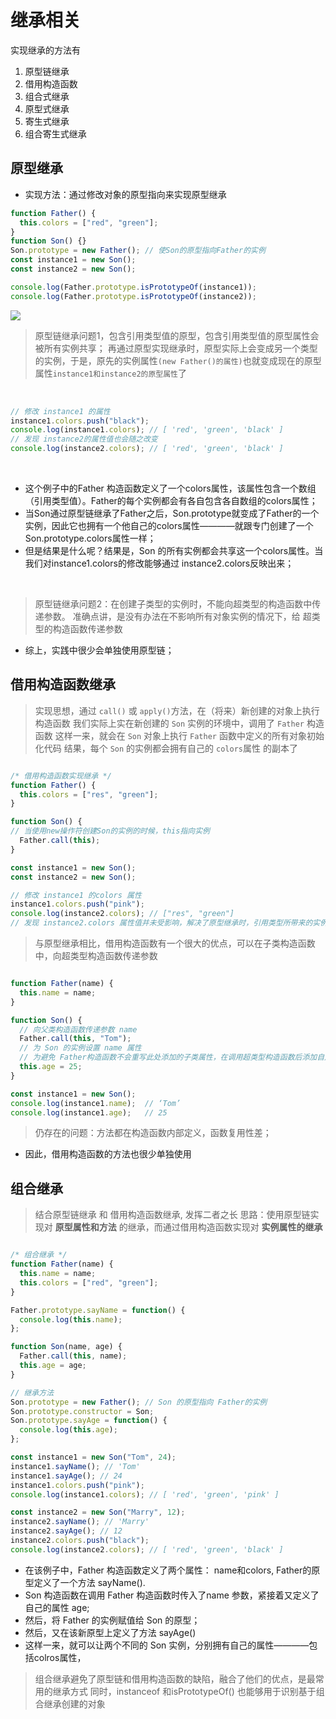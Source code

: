 # 继承相关

实现继承的方法有
1. 原型链继承
2. 借用构造函数
3. 组合式继承
4. 原型式继承
5. 寄生式继承
6. 组合寄生式继承

## 原型继承

- 实现方法：通过修改对象的原型指向来实现原型继承

```javascript
function Father() {
  this.colors = ["red", "green"];
}
function Son() {}
Son.prototype = new Father(); // 使Son的原型指向Father的实例
const instance1 = new Son();
const instance2 = new Son();

console.log(Father.prototype.isPrototypeOf(instance1));
console.log(Father.prototype.isPrototypeOf(instance2));
```

<img src='/Blog/images/原型继承流程图.jpeg'> 


<br>

> 原型链继承问题1，包含引用类型值的原型，包含引用类型值的原型属性会被所有实例共享；
> 再通过原型实现继承时，原型实际上会变成另一个类型的实例，于是，原先的实例属性`(new Father()的属性)`也就变成现在的原型属性`instance1和instance2的原型属性`了

<br>

```javascript
// 修改 instance1 的属性
instance1.colors.push("black");
console.log(instance1.colors); // [ 'red', 'green', 'black' ]
// 发现 instance2的属性值也会随之改变
console.log(instance2.colors); // [ 'red', 'green', 'black' ]
```

<br>

- 这个例子中的Father 构造函数定义了一个colors属性，该属性包含一个数组（引用类型值）。Father的每个实例都会有各自包含各自数组的colors属性；
- 当Son通过原型链继承了Father之后，Son.prototype就变成了Father的一个实例，因此它也拥有一个他自己的colors属性————就跟专门创建了一个 Son.prototype.colors属性一样；
- 但是结果是什么呢？结果是，Son 的所有实例都会共享这一个colors属性。当我们对instance1.colors的修改能够通过 instance2.colors反映出来；

<br>

> 原型链继承问题2：在创建子类型的实例时，不能向超类型的构造函数中传递参数。
> 准确点讲，是没有办法在不影响所有对象实例的情况下，给 超类型的构造函数传递参数

- 综上，实践中很少会单独使用原型链；




## 借用构造函数继承

> 实现思想，通过 `call()` 或 `apply()`方法，在（将来）新创建的对象上执行构造函数
> 我们实际上实在新创建的 `Son` 实例的环境中，调用了 `Father` 构造函数
> 这样一来，就会在 `Son` 对象上执行 `Father` 函数中定义的所有对象初始化代码
> 结果，每个 `Son` 的实例都会拥有自己的 `colors`属性 的副本了

```javascript

/* 借用构造函数实现继承 */
function Father() {
  this.colors = ["res", "green"];
}

function Son() {
// 当使用new操作符创建Son的实例的时候，this指向实例
  Father.call(this);
}

const instance1 = new Son();
const instance2 = new Son();

// 修改 instance1 的colors 属性
instance1.colors.push("pink");
console.log(instance2.colors); // ["res", "green"]
// 发现 instance2.colors 属性值并未受影响，解决了原型继承时，引用类型所带来的实例共享问题

```

> 与原型继承相比，借用构造函数有一个很大的优点，可以在子类构造函数中，向超类型构造函数传递参数

```javascript

function Father(name) {
  this.name = name;
}

function Son() {
  // 向父类构造函数传递参数 name
  Father.call(this, "Tom");
  // 为 Son 的实例设置 name 属性
  // 为避免 Father构造函数不会重写此处添加的子类属性，在调用超类型构造函数后添加自定义属性
  this.age = 25;
}

const instance1 = new Son();
console.log(instance1.name);  // ‘Tom’
console.log(instance1.age);   // 25

```

> 仍存在的问题：方法都在构造函数内部定义，函数复用性差；

- 因此，借用构造函数的方法也很少单独使用


## 组合继承


> 结合原型链继承 和 借用构造函数继承, 发挥二者之长
> 思路：使用原型链实现对 **原型属性和方法** 的继承，而通过借用构造函数实现对 **实例属性的继承**


```javascript

/* 组合继承 */
function Father(name) {
  this.name = name;
  this.colors = ["red", "green"];
}

Father.prototype.sayName = function() {
  console.log(this.name);
};

function Son(name, age) {
  Father.call(this, name);
  this.age = age;
}

// 继承方法
Son.prototype = new Father(); // Son 的原型指向 Father的实例
Son.prototype.constructor = Son;
Son.prototype.sayAge = function() {
  console.log(this.age);
};

const instance1 = new Son("Tom", 24);
instance1.sayName(); // 'Tom'
instance1.sayAge(); // 24
instance1.colors.push("pink");
console.log(instance1.colors); // [ 'red', 'green', 'pink' ]

const instance2 = new Son("Marry", 12);
instance2.sayName(); // 'Marry'
instance2.sayAge(); // 12
instance2.colors.push("black");
console.log(instance2.colors); // [ 'red', 'green', 'black' ]

```

- 在该例子中，Father 构造函数定义了两个属性： name和colors, Father的原型定义了一个方法 sayName().
- Son 构造函数在调用 Father 构造函数时传入了name 参数，紧接着又定义了自己的属性 age;
- 然后，将 Father 的实例赋值给 Son 的原型；
- 然后，又在该新原型上定义了方法 sayAge()
- 这样一来，就可以让两个不同的 Son 实例，分别拥有自己的属性————包括colros属性，

> 组合继承避免了原型链和借用构造函数的缺陷，融合了他们的优点，是最常用的继承方式
> 同时，instanceof 和isPrototypeOf() 也能够用于识别基于组合继承创建的对象